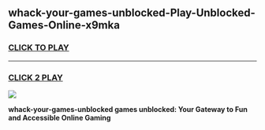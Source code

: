 
## whack-your-games-unblocked-Play-Unblocked-Games-Online-x9mka
<h3>
<a href="https://premium76.site?title=whack-your-games-unblocked&ref=25A">CLICK TO PLAY</a></h3>
<hr>

<h3>
<a href="https://premium76.site?title=whack-your-games-unblocked&ref=25A">CLICK 2 PLAY</a>
  
</h3>

<a href="https://premium76.site?title=whack-your-games-unblocked&ref=25A"><img src="https://clearcache.store/games.png"></a>


**whack-your-games-unblocked games unblocked: Your Gateway to Fun and Accessible Online Gaming**
